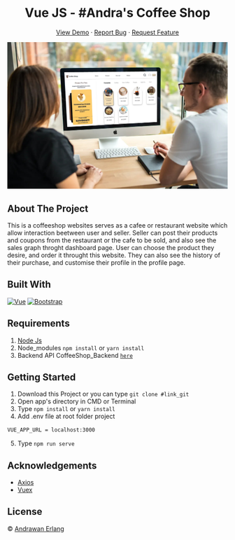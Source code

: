 <h1 align='center'>Vue JS - #Andra's Coffee Shop</h1>
  <p align="center">
    <a href="https://andra-vue-coffeeshop.netlify.app">View Demo</a>
    ·
    <a href="https://github.com/andrawanerlang1/Vue-CoffeeShop/issues">Report Bug</a>
    ·
    <a href="https://github.com/andrawanerlang1/Vue-CoffeeShop/pulls">Request Feature</a>
  </p>

![Image Banner](https://raw.githubusercontent.com/andrawanerlang1/Vue-CoffeeShop/main/screenshot.jpg)

## About The Project

This is a coffeeshop websites serves as a cafee or restaurant website which allow interaction beetween user and seller. Seller can post their products and coupons from the restaurant or the cafe to be sold, and also see the sales graph throght dashboard page. User can choose the product they desire, and order it throught this website. They can also see the history of their purchase, and customise their profile in the profile page.

## Built With

[![Vue](https://img.shields.io/badge/Vue-v2.6.11-green)](https://github.com/vuejs/vue)
[![Bootstrap](https://img.shields.io/badge/Bootstrap-v4.5.x-blue)](https://github.com/bootstrap-vue/bootstrap-vue)

## Requirements

1. <a href="https://nodejs.org/en/download/">Node Js</a>
2. Node_modules `npm install` or `yarn install`
3. Backend API CoffeeShop_Backend [`here`](https://github.com/andrawanerlang1/BackEnd_Coffee_Shop_Responsive)

## Getting Started

1. Download this Project or you can type `git clone #link_git`
2. Open app's directory in CMD or Terminal
3. Type `npm install` or `yarn install`
4. Add .env file at root folder project

```sh
VUE_APP_URL = localhost:3000
```

5. Type `npm run serve`

## Acknowledgements

- [Axios](https://www.npmjs.com/package/axios)
- [Vuex](https://vuex.vuejs.org/)

## License

© [Andrawan Erlang](https://github.com/andrawanerlang1/)
